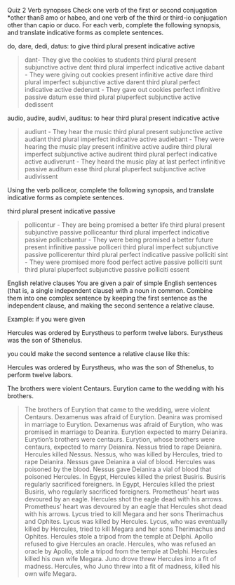 Quiz 2
Verb synopses
Check one verb of the first or second conjugation *other than8 amo or habeo, and one verb of the third or third-io conjugation other than capio or duco. For each verb, complete the following synopsis, and translate indicative forms as complete sentences.

do, dare, dedi, datus: to give
third plural present indicative active
> dant- They give the cookies to students
third plural present subjunctive active
> dent 
third plural imperfect indicative active
> dabant - They were giving out cookies
present infinitive active
> dare
third plural imperfect subjunctive active
> darent 
third plural perfect indicative active
> dederunt - They gave out cookies
perfect infinitive passive
> datum esse
third plural pluperfect subjunctive active
> dedissent

audio, audire, audivi, auditus: to hear
third plural present indicative active
> audiunt - They hear the music
third plural present subjunctive active
> audiant
third plural imperfect indicative active
> audiebant - They were hearing the music play
present infinitive active
> audire 
third plural imperfect subjunctive active
> audirent
third plural perfect indicative active
> audiverunt - They heard the music play at last
perfect infinitive passive
> auditum esse
third plural pluperfect subjunctive active
> audivissent

Using the verb polliceor, complete the following synopsis, and translate indicative forms as complete sentences.

third plural present indicative passive
> pollicentur - They are being promised a better life
third plural present subjunctive passive
> polliceantur
third plural imperfect indicative passive
> pollicebantur - They were being promised a better future
present infinitive passive
> polliceri
third plural imperfect subjunctive passive
> pollicerentur
third plural perfect indicative passive
> polliciti sint - They were promised more food
perfect active passive
> polliciti sunt
third plural pluperfect subjunctive passive
> polliciti essent


English relative clauses
You are given a pair of simple English sentences (that is, a single independent clause) with a noun in common. Combine them into one complex sentence by keeping the first sentence as the independent clause, and making the second sentence a relative clause.

Example: if you were given

Hercules was ordered by Eurystheus to perform twelve labors. Eurystheus was the son of Sthenelus.

you could make the second sentence a relative clause like this:

Hercules was ordered by Eurystheus, who was the son of Sthenelus, to perform twelve labors.

The brothers were violent Centaurs. Eurytion came to the wedding with his brothers.
> The brothers of Eurytion that came to the wedding, were violent Centaurs.
Dexamenus was afraid of Eurytion. Deanira was promised in marriage to Eurytion.
> Dexamenus was afraid of Eurytion, who was promised in marriage to Deanira. 
Eurytion expected to marry Deianira. Eurytion’s brothers were centaurs.
> Eurytion, whose brothers were centaurs, expected to marry Deianira. 
Nessus tried to rape Deianira. Hercules killed Nessus.
> Nessus, who was killed by Hercules, tried to rape Deianira. 
Nessus gave Deianira a vial of blood. Hercules was poisoned by the blood.
> Nessus gave Deianira a vial of blood that poisoned Hercules.
In Egypt, Hercules killed the priest Busiris. Busiris regularly sacrificed foreigners.
> In Egypt, Hercules killed the priest Busiris, who regularly sacrificed foreigners.
Prometheus’ heart was devoured by an eagle. Hercules shot the eagle dead with his arrows.
> Prometheus’ heart was devoured by an eagle that Hercules shot dead with his arrows.
Lycus tried to kill Megara and her sons Therimachus and Ophites. Lycus was killed by Hercules.
> Lycus, who was eventually killed by Hercules, tried to kill Megara and her sons Therimachus and Ophites. 
Hercules stole a tripod from the temple at Delphi. Apollo refused to give Hercules an oracle.
> Hercules, who was refused an oracle by Apollo, stole a tripod from the temple at Delphi. 
Hercules killed his own wife Megara. Juno drove threw Hercules into a fit of madness.
> Hercules, who Juno threw  into a fit of madness, killed his own wife Megara. 


